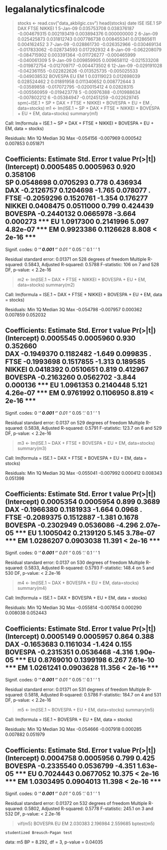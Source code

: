 legalanalyticsfinalcode
=======================
> stocks <- read.csv("data_akbilgic.csv")
> head(stocks)
       date          ISE        ISE.1           SP          DAX         FTSE       NIKKEI
1  5-Jan-09  0.035753708  0.038376187 -0.004679315  0.002193419  0.003894376  0.000000000
2  6-Jan-09  0.025425873  0.031812743  0.007786738  0.008455341  0.012865611  0.004162452
3  7-Jan-09 -0.028861730 -0.026352966 -0.030469134 -0.017833062 -0.028734593  0.017292932
4  8-Jan-09 -0.062208079 -0.084715902  0.003391364 -0.011726277 -0.000465999 -0.040061309
5  9-Jan-09  0.009859905  0.009658112 -0.021533208 -0.019872754 -0.012709717 -0.004473502
6 12-Jan-09 -0.029191028 -0.042361155 -0.022822626 -0.013525735 -0.005025533 -0.049038532
      BOVESPA           EU           EM
1  0.03119023  0.012698039  0.028524462
2  0.01891958  0.011340652  0.008772644
3 -0.03589858 -0.017072795 -0.020015412
4  0.02828315 -0.005560959 -0.019423778
5 -0.00976388 -0.010988634 -0.007802212
6 -0.05384947 -0.012451259 -0.022629745
> spm(~ISE.1 + SP + DAX + FTSE + NIKKEI + BOVESPA + EU + EM , data=stocks)
> m1 <- lm(ISE.1 ~ SP + DAX + FTSE + NIKKEI + BOVESPA + EU + EM, data=stocks)
> summary(m1)

Call:
lm(formula = ISE.1 ~ SP + DAX + FTSE + NIKKEI + BOVESPA + EU + 
    EM, data = stocks)

Residuals:
      Min        1Q    Median        3Q       Max 
-0.054156 -0.007969  0.000542  0.007853  0.051871 

Coefficients:
              Estimate Std. Error t value Pr(>|t|)    
(Intercept)  0.0005485  0.0005963   0.920 0.358106    
SP           0.0548698  0.0705293   0.778 0.436934    
DAX         -0.2126757  0.1204698  -1.765 0.078077 .  
FTSE        -0.2059296  0.1520761  -1.354 0.176277    
NIKKEI       0.0408475  0.0511000   0.799 0.424439    
BOVESPA     -0.2440132  0.0665978  -3.664 0.000273 ***
EU           1.0917300  0.2141996   5.097 4.82e-07 ***
EM           0.9923386  0.1126628   8.808  < 2e-16 ***
---
Signif. codes:  0 ‘***’ 0.001 ‘**’ 0.01 ‘*’ 0.05 ‘.’ 0.1 ‘ ’ 1

Residual standard error: 0.01371 on 528 degrees of freedom
Multiple R-squared:  0.5843,	Adjusted R-squared:  0.5788 
F-statistic:   106 on 7 and 528 DF,  p-value: < 2.2e-16
> m2 <- lm(ISE.1 ~ DAX + FTSE + NIKKEI + BOVESPA + EU + EM, data=stocks)
> summary(m2)

Call:
lm(formula = ISE.1 ~ DAX + FTSE + NIKKEI + BOVESPA + EU + EM, 
    data = stocks)

Residuals:
      Min        1Q    Median        3Q       Max 
-0.054798 -0.007957  0.000362  0.007859  0.052032 

Coefficients:
              Estimate Std. Error t value Pr(>|t|)    
(Intercept)  0.0005545  0.0005960   0.930 0.352660    
DAX         -0.1949370  0.1182482  -1.649 0.099835 .  
FTSE        -0.1993698  0.1517855  -1.313 0.189585    
NIKKEI       0.0418392  0.0510651   0.819 0.412967    
BOVESPA     -0.2163260  0.0562702  -3.844 0.000136 ***
EU           1.0961353  0.2140448   5.121 4.26e-07 ***
EM           0.9761992  0.1106950   8.819  < 2e-16 ***
---
Signif. codes:  0 ‘***’ 0.001 ‘**’ 0.01 ‘*’ 0.05 ‘.’ 0.1 ‘ ’ 1

Residual standard error: 0.0137 on 529 degrees of freedom
Multiple R-squared:  0.5838,	Adjusted R-squared:  0.5791 
F-statistic: 123.7 on 6 and 529 DF,  p-value: < 2.2e-16
> m3 <- lm(ISE.1 ~ DAX + FTSE + BOVESPA + EU + EM, data=stocks)
> summary(m3)

Call:
lm(formula = ISE.1 ~ DAX + FTSE + BOVESPA + EU + EM, data = stocks)

Residuals:
      Min        1Q    Median        3Q       Max 
-0.055041 -0.007992  0.000412  0.008343  0.051398 

Coefficients:
              Estimate Std. Error t value Pr(>|t|)    
(Intercept)  0.0005354  0.0005954   0.899   0.3689    
DAX         -0.1966380  0.1181933  -1.664   0.0968 .  
FTSE        -0.2089375  0.1512887  -1.381   0.1678    
BOVESPA     -0.2302949  0.0536086  -4.296 2.07e-05 ***
EU           1.1005042  0.2139120   5.145 3.78e-07 ***
EM           1.0286207  0.0903038  11.391  < 2e-16 ***
---
Signif. codes:  0 ‘***’ 0.001 ‘**’ 0.01 ‘*’ 0.05 ‘.’ 0.1 ‘ ’ 1

Residual standard error: 0.0137 on 530 degrees of freedom
Multiple R-squared:  0.5833,	Adjusted R-squared:  0.5793 
F-statistic: 148.4 on 5 and 530 DF,  p-value: < 2.2e-16
> m4 <- lm(ISE.1 ~ DAX + BOVESPA + EU + EM, data=stocks)
> summary(m4)

Call:
lm(formula = ISE.1 ~ DAX + BOVESPA + EU + EM, data = stocks)

Residuals:
      Min        1Q    Median        3Q       Max 
-0.055814 -0.007854  0.000290  0.008038  0.052443 

Coefficients:
              Estimate Std. Error t value Pr(>|t|)    
(Intercept)  0.0005149  0.0005957   0.864    0.388    
DAX         -0.1653683  0.1161034  -1.424    0.155    
BOVESPA     -0.2315351  0.0536468  -4.316 1.90e-05 ***
EU           0.8769010  0.1399198   6.267 7.61e-10 ***
EM           1.0261241  0.0903628  11.356  < 2e-16 ***
---
Signif. codes:  0 ‘***’ 0.001 ‘**’ 0.01 ‘*’ 0.05 ‘.’ 0.1 ‘ ’ 1

Residual standard error: 0.01371 on 531 degrees of freedom
Multiple R-squared:  0.5818,	Adjusted R-squared:  0.5786 
F-statistic: 184.7 on 4 and 531 DF,  p-value: < 2.2e-16

> m5 <- lm(ISE.1 ~ BOVESPA + EU + EM, data=stocks)
> summary(m5)

Call:
lm(formula = ISE.1 ~ BOVESPA + EU + EM, data = stocks)

Residuals:
      Min        1Q    Median        3Q       Max 
-0.054666 -0.007918  0.000285  0.007882  0.051979 

Coefficients:
              Estimate Std. Error t value Pr(>|t|)    
(Intercept)  0.0004758  0.0005956   0.799    0.425    
BOVESPA     -0.2335540  0.0536799  -4.351 1.63e-05 ***
EU           0.7024443  0.0677052  10.375  < 2e-16 ***
EM           1.0303495  0.0904013  11.398  < 2e-16 ***
---
Signif. codes:  0 ‘***’ 0.001 ‘**’ 0.01 ‘*’ 0.05 ‘.’ 0.1 ‘ ’ 1

Residual standard error: 0.01372 on 532 degrees of freedom
Multiple R-squared:  0.5802,	Adjusted R-squared:  0.5778 
F-statistic: 245.1 on 3 and 532 DF,  p-value: < 2.2e-16
> vif(m5)
 BOVESPA       EU       EM 
2.030383 2.196984 2.559685 
> bptest(m5)

	studentized Breusch-Pagan test

data:  m5
BP = 8.292, df = 3, p-value = 0.04035
